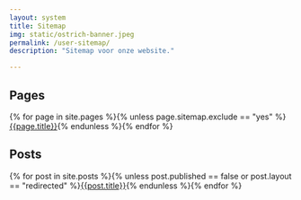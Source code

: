 ```yaml
---
layout: system
title: Sitemap
img: static/ostrich-banner.jpeg
permalink: /user-sitemap/
description: "Sitemap voor onze website."

---
```


## Pages
{% for page in site.pages %}{% unless page.sitemap.exclude == "yes" %}<a class="links" href="{{ site.url }}{{ page.url | remove: 'index.html' }}" target="_blank">{{page.title}}</a>{% endunless %}{% endfor %}
 
 
## Posts
{% for post in site.posts %}{% unless post.published == false or post.layout == "redirected" %}<a class="links" href="{{ site.url }}{{ post.url }}" target="_blank">{{post.title}}</a>{% endunless %}{% endfor %}
